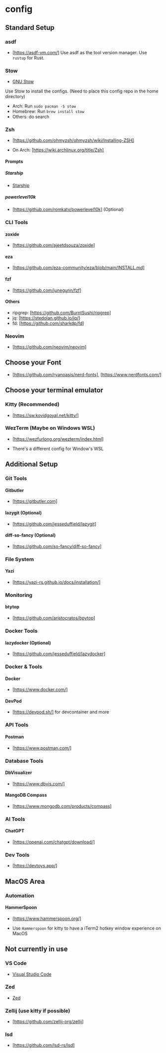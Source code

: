 # config

## Standard Setup

### asdf

- [https://asdf-vm.com/]
Use asdf as the tool version manager. Use `rustup` for Rust.

### Stow

- [GNU Stow](https://www.gnu.org/software/stow/)

Use Stow to install the configs. (Need to place this config repo in the home directory)

- Arch: Run `sudo pacman -S stow`
- Homebrew: Run `brew install stow`
- Others: do search

### Zsh

- [https://github.com/ohmyzsh/ohmyzsh/wiki/Installing-ZSH]

- On Arch: [https://wiki.archlinux.org/title/Zsh]

#### Prompts

##### Starship

- [Starship](https://starship.rs/)

##### powerlevel10k

- [https://github.com/romkatv/powerlevel10k] (Optional)

### CLI Tools

#### zoxide

- [https://github.com/ajeetdsouza/zoxide]

#### eza

- [https://github.com/eza-community/eza/blob/main/INSTALL.md]

#### fzf

- [https://github.com/junegunn/fzf]

#### Others

- ripgrep: [https://github.com/BurntSushi/ripgrep]
- jq: [https://stedolan.github.io/jq/]
- fd: [https://github.com/sharkdp/fd]

### Neovim

- [https://github.com/neovim/neovim]

## Choose your Font

- [https://github.com/ryanoasis/nerd-fonts], [https://www.nerdfonts.com/]

## Choose your terminal emulator

### Kitty (Recommended)

- [https://sw.kovidgoyal.net/kitty/]

### WezTerm (Maybe on Windows WSL)

- [https://wezfurlong.org/wezterm/index.html]

- There's a different config for Window's WSL

## Additional Setup

### Git Tools

#### Gitbutler

- [https://gitbutler.com]

#### lazygit (Optional)

- [https://github.com/jesseduffield/lazygit]

#### diff-so-fancy (Optional)

- [https://github.com/so-fancy/diff-so-fancy]

### File System

#### Yazi

- [https://yazi-rs.github.io/docs/installation/]

### Monitoring

#### btytop

- [https://github.com/aristocratos/bpytop]

### Docker Tools

#### lazydocker (Optional)

- [https://github.com/jesseduffield/lazydocker]

### Docker & Tools

#### Docker

- [https://www.docker.com/]

#### DevPod

- [https://devpod.sh/] for devcontainer and more

### API Tools

#### Postman

- [https://www.postman.com/]

### Database Tools

#### DbVisualizer

- [https://www.dbvis.com/]

#### MangoDB Compass

- [https://www.mongodb.com/products/compass]

### AI Tools

#### ChatGPT

- [https://openai.com/chatgpt/download/]

### Dev Tools

- [https://devtoys.app/]

## MacOS Area

### Automation

#### HammerSpoon

- [https://www.hammerspoon.org/]

- Use `Hammerspoon` for kitty to have a iTerm2 hotkey window experience on MacOS

## Not currently in use

### VS Code

- [Visual Studio Code](https://code.visualstudio.com/download)

### Zed

- [Zed](https://zed.dev/)

### Zellij (use kitty if possible)

- [https://github.com/zellij-org/zellij]

### lsd

- [https://github.com/lsd-rs/lsd]
